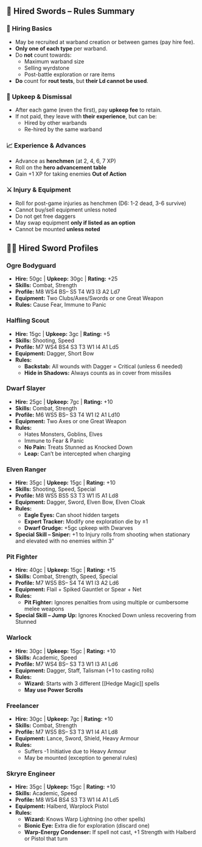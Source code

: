 ## 📜 **Hired Swords – Rules Summary**
### 📌 **Hiring Basics**
- May be recruited at warband creation or between games (pay hire fee).
- **Only one of each type** per warband.
- Do **not** count towards:
	- Maximum warband size
	- Selling wyrdstone
	- Post-battle exploration or rare items
- **Do** count for **rout tests**, but **their Ld cannot be used**.
### 💸 **Upkeep & Dismissal**
- After each game (even the first), pay **upkeep fee** to retain.
- If not paid, they leave with **their experience**, but can be:
    - Hired by other warbands
    - Re-hired by the same warband
### 📈 **Experience & Advances**
- Advance as **henchmen** (at 2, 4, 6, 7 XP)
- Roll on the **hero advancement table**
- Gain +1 XP for taking enemies **Out of Action**
### ⚔️ **Injury & Equipment**
- Roll for post-game injuries as henchmen (D6: 1-2 dead, 3-6 survive)
- Cannot buy/sell equipment unless noted
- Do not get free daggers
- May swap equipment **only if listed as an option**
- Cannot be mounted **unless noted**
## 🧝‍♂️ **Hired Sword Profiles**
### **Ogre Bodyguard**
- **Hire:** 50gc | **Upkeep:** 30gc | **Rating:** +25
- **Skills:** Combat, Strength
- **Profile:** M8 WS4 BS– S5 T4 W3 I3 A2 Ld7
- **Equipment:** Two Clubs/Axes/Swords or one Great Weapon
- **Rules:** Cause Fear, Immune to Panic
### **Halfling Scout**
- **Hire:** 15gc | **Upkeep:** 3gc | **Rating:** +5
- **Skills:** Shooting, Speed
- **Profile:** M7 WS4 BS4 S3 T3 W1 I4 A1 Ld5
- **Equipment:** Dagger, Short Bow
- **Rules:**
    - **Backstab:** All wounds with Dagger = Critical (unless 6 needed)
    - **Hide in Shadows:** Always counts as in cover from missiles
### **Dwarf Slayer**
- **Hire:** 25gc | **Upkeep:** 7gc | **Rating:** +10
- **Skills:** Combat, Strength
- **Profile:** M6 WS5 BS– S3 T4 W1 I2 A1 Ld10
- **Equipment:** Two Axes or one Great Weapon
- **Rules:**
    - Hates Monsters, Goblins, Elves
    - Immune to Fear & Panic
    - **No Pain:** Treats Stunned as Knocked Down
    - **Leap:** Can’t be intercepted when charging
### **Elven Ranger**

- **Hire:** 35gc | **Upkeep:** 15gc | **Rating:** +10
- **Skills:** Shooting, Speed, Special
- **Profile:** M8 WS5 BS5 S3 T3 W1 I5 A1 Ld8
- **Equipment:** Dagger, Sword, Elven Bow, Elven Cloak
- **Rules:**
    - **Eagle Eyes:** Can shoot hidden targets
    - **Expert Tracker:** Modify one exploration die by ±1
    - **Dwarf Grudge:** +5gc upkeep with Dwarves
- **Special Skill – Sniper:** +1 to Injury rolls from shooting when stationary and elevated with no enemies within 3”
### **Pit Fighter**

- **Hire:** 40gc | **Upkeep:** 15gc | **Rating:** +15
- **Skills:** Combat, Strength, Speed, Special
- **Profile:** M7 WS5 BS– S4 T4 W1 I3 A2 Ld6
- **Equipment:** Flail + Spiked Gauntlet or Spear + Net
- **Rules:**
    - **Pit Fighter:** Ignores penalties from using multiple or cumbersome melee weapons
- **Special Skill – Jump Up:** Ignores Knocked Down unless recovering from Stunned
### **Warlock**

- **Hire:** 30gc | **Upkeep:** 15gc | **Rating:** +10
- **Skills:** Academic, Speed
- **Profile:** M7 WS4 BS– S3 T3 W1 I3 A1 Ld6
- **Equipment:** Dagger, Staff, Talisman (+1 to casting rolls)
- **Rules:**
    - **Wizard:** Starts with 3 different [[Hedge Magic]] spells
    - **May use Power Scrolls**
### **Freelancer**

- **Hire:** 30gc | **Upkeep:** 7gc | **Rating:** +10
- **Skills:** Combat, Strength
- **Profile:** M7 WS5 BS– S3 T3 W1 I4 A1 Ld8
- **Equipment:** Lance, Sword, Shield, Heavy Armour
- **Rules:**
    - Suffers -1 Initiative due to Heavy Armour
    - May be mounted (exception to general rules)
### **Skryre Engineer**

- **Hire:** 35gc | **Upkeep:** 15gc | **Rating:** +10
- **Skills:** Academic, Speed
- **Profile:** M8 WS4 BS4 S3 T3 W1 I4 A1 Ld5
- **Equipment:** Halberd, Warplock Pistol
- **Rules:**
    - **Wizard:** Knows Warp Lightning (no other spells)
    - **Bionic Eye:** Extra die for exploration (discard one)
    - **Warp-Energy Condenser:** If spell not cast, +1 Strength with Halberd or Pistol that turn
